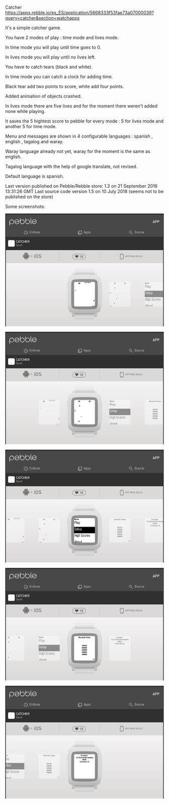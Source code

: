 Catcher
https://apps.rebble.io/es_ES/application/5668333f53fae73a07000039?query=catcher&section=watchapps

 It's a simple catcher game.

 You have 2 modes of play : time mode and lives mode.

 In time mode you will play until time goes to 0.

 In lives mode you will play until no lives left.

 You have to catch tears (black and white).

 In time mode you can catch a clock for adding time.

 Black tear add two points to score, white add four points.

 Added animation of objects crashed.

 In lives mode there are five lives and for the moment there weren't added none while playing.

 It saves the 5 hightest score to pebble for every mode : 5 for lives mode and another 5 for time mode. 

 Menu and messages are shown in 4 configurable languages : spanish , english , tagalog and waray.

 Waray language already not yet, waray for the moment is the same as english.

 Tagalog language with the help of google translate, not revised.

 Default language is spanish.


Last version published on Pebble/Rebble store: 1.3 on 21 September 2016 13:31:26 GMT
Last source code version 1.5 on 10 July 2018 (seems not to be published on the store)

Some screenshots:

![catcher1](catcher1.png)

![catcher2](catcher2.png)

![catcher3](catcher3.png)

![catcher4](catcher4.png)

![catcher5](catcher5.png)

